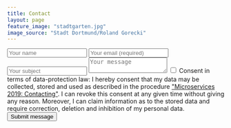 ```yaml
---
title: Contact
layout: page
feature_image: "stadtgarten.jpg"
image_source: "Stadt Dortmund/Roland Gorecki"
---
```


<form method="POST" action="/resources/v1/contact/">
  <input type="text" name="name" placeholder="Your name">
  <input type="email" name="email" placeholder="Your email (required)" required="required">
  <input type="text" name="subject" placeholder="Your subject">
  <textarea name="message" placeholder="Your message"></textarea>
  <label for="confirmation"><input type="checkbox" id="confirmation" name="confirmation" value="confirmation" required="required" />
    Consent in terms of data-protection law: I hereby consent that my data may be collected, stored and used as described in the procedure <a href="../gdpr_contact/index.html" target="_blank">"Microservices 2019: Contacting"</a>. I can revoke this consent at any given time without giving any reason. Moreover, I can claim information as to the stored data and require correction, deletion and inhibition of my personal data.
  </label>
  <br>
  <button class="btn btn-success" type="submit">Submit message</button>
</form>
